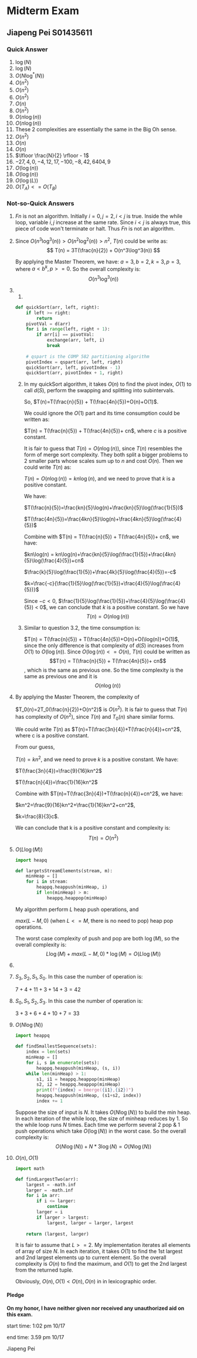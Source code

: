 # Midterm Exam

## Jiapeng Pei S01435611

### Quick Answer

1. $\log(N)$
2. $\log(N)$
3. $O(N\log^*(N))$
4. $O(n^2)$
5. $O(n^2)$
6. $O(n^2)$
7. $O(n)$
8. $O(n^2)$
9. $O(n\log(n))$
10. $O(n\log(n))$
11. These 2 complexities are essentially the same in the Big Oh sense.
12. $O(n^2)$
13. $O(n)$
14. $O(n)$
15. $\lfloor \frac{N}{2} \rfloor - 1$
16. $-27, 4, 0, -4, 12, 17, -100, -8, 42, 6404, 9$
17. $O(\log(n))$
18. $O(\log(n))$
19. $O(\log(L))$
20. $O(T_A) <= O(T_B)$

### Not-so-Quick Answers

1. $Fn$ is not an algorithm. Initially $i=0, j=2, i < j$ is true. Inside the while loop, variable $i, j$ increase at the same rate. Since $i < j$ is always true, this piece of code won't terminate or halt. Thus $Fn$ is not an algorithm.

2. Since $O(n^3\log^3(n)) > O(n^2\log^2(n)) > n^2$, $T(n)$ could be write as:
   $$
   T(n) = 3T(\frac{n}{2}) + O(n^3\log^3(n))
   $$

   By applying the Master Theorem, we have:
   $a=3, b=2, k=3, p=3$, where $a<b^k, p>=0$.
   So the overall complexity is:
   $$
   O(n^3\log^3(n))
   $$

3. 1. 

      ```python
      def quickSort(arr, left, right):
          if left >= right:
              return
          pivotVal = d(arr)
          for i in range(left, right + 1):
              if arr[i] == pivotVal:
                  exchange(arr, left, i)
                  break
          
          # qspart is the COMP 582 partitioning algorithm
          pivotIndex = qspart(arr, left, right)
          quickSort(arr, left, pivotIndex - 1)
          quickSort(arr, pivotIndex + 1, right)
      ```

   2. In my quickSort algorithm, it takes $O(n)$ to find the pivot index, $O(1)$ to call $d(S)$, perform the swapping and splitting into subintervals.

      So, $T(n)=T(\frac{n}{5}) + T(\frac{4n}{5})+O(n)+O(1)$. 

      We could ignore the $O(1)$ part and its time consumption could be written as:

      $T(n) = T(\frac{n}{5}) + T(\frac{4n}{5})+ cn$, where $c$ is a positive constant. 

      It is fair to guess that $T(n) = O(n\log(n))$, since $T(n)$ resembles the form of merge sort complexity. They both split a bigger problems to 2 smaller parts whose scales sum up to $n$ and cost $O(n)$. Then we could write $T(n)$ as:

      $T(n) = O(n\log(n)) = kn\log(n)$, and we need to prove that $k$ is a positive constant. 

      We have:

      $T(\frac{n}{5})=\frac{kn}{5}\log(n)+\frac{kn}{5}\log(\frac{1}{5})$

      $T(\frac{4n}{5})=\frac{4kn}{5}\log(n)+\frac{4kn}{5}\log(\frac{4}{5})$

      Combine with $T(n) = T(\frac{n}{5}) + T(\frac{4n}{5})+ cn$, we have:

      $kn\log(n) = kn\log(n)+\frac{kn}{5}\log(\frac{1}{5})+\frac{4kn}{5}\log(\frac{4}{5})+cn$

      $\frac{k}{5}\log(\frac{1}{5})+\frac{4k}{5}\log(\frac{4}{5})=-c$

      $k=\frac{-c}{\frac{1}{5}\log(\frac{1}{5})+\frac{4}{5}\log(\frac{4}{5})}$ 

      Since $-c < 0$, $\frac{1}{5}\log(\frac{1}{5})+\frac{4}{5}\log(\frac{4}{5}) < 0$, we can conclude that $k$ is a positive constant. So we have
      $$
      T(n) = O(n\log(n))
      $$

   3. Similar to question 3.2, the time consumption is:

      $T(n) = T(\frac{n}{5}) + T(\frac{4n}{5})+O(n)+O(\log(n))+O(1)$, since the only difference is that complexity of $d(S)$ increases from $O(1)$ to $O(\log(n))$. Since $O(\log(n)) <= O(n)$, $T(n)$ could be written as $$T(n) = T(\frac{n}{5}) + T(\frac{4n}{5})+ cn$$, which is the same as previous one. So the time complexity is the same as previous one and it is 
      $$
      O(n\log(n))
      $$

      

4. By applying the Master Theorem, the complexity of 

   $T_0(n)=2T_0(\frac{n}{2})+O(n^2)$ is $O(n^2)$. It is fair to guess that $T(n)$ has complexity of $O(n^2)$, since $T(n)$ and $T_0(n)$ share similar forms. 

   We could write $T(n)$ as $T(n)=T(\frac{3n}{4})+T(\frac{n}{4})+cn^2$, where c is a positive constant.

   From our guess,

   $T(n)=kn^2$, and we need to prove $k$ is a positive constant. We have:

   $T(\frac{3n}{4})=\frac{9}{16}kn^2$

   $T(\frac{n}{4})=\frac{1}{16}kn^2$

   Combine with $T(n)=T(\frac{3n}{4})+T(\frac{n}{4})+cn^2$, we have:

   $kn^2=\frac{9}{16}kn^2+\frac{1}{16}kn^2+cn^2$, 

   $k=\frac{8}{3}c$. 

   We can conclude that k is a positive constant and complexity is:
   $$
   T(n) = O(n^2)
   $$

5. $O(L\log(M))$

   ```python
   import heapq
   
   def largetsStreamElements(stream, m):
       minHeap = []
       for i in stream:
           heappq.heappush(minHeap, i)
           if len(minHeap) > m:
               heappq.heappop(minHeap)
   ```

   My algorithm perform $L$ heap push operations, and 

   $max(L - M, 0)$ (when $L<=M$, there is no need to pop) heap pop operations. 

   The worst case complexity of push and pop are both $\log(M)$, so the overall complexity is:
   $$
   L\log(M)+max(L-M,0)*\log(M) = O(L\log(M))
   $$

6. 

   1. $S_3, S_2, S_1, S_0$. In this case the number of operation is:

      $7+4+11+3+14+3=42$

   2. $S_0, S_1, S_2, S_3$. In this case the number of operation is:

      $3+3+6+4+10+7=33$

   3. $O(N\log(N))$

      ```python
      import heappq
      
      def findSmallestSequence(sets):
          index = len(sets)
          minHeap = []
          for i, s in enumerate(sets):
              heappq.heappush(minHeap, (s, i))
          while len(minHeap) > 1:
              s1, i1 = heappq.heappop(minHeap)
              s2, i2 = heappq.heappop(minHeap)
              print(f"{index} = bmerge({i1},{i2})")
              heappq.heappush(minHeap, (s1+s2, index))
              index += 1
      ```

      Suppose the size of input is $N$. It takes $O(N\log(N))$ to build the min heap. In each iteration of the while loop, the size of minheap reduces by $1$. So the while loop runs $N$ times. Each time we perform several 2 pop & 1 push operations which take $O(\log(N))$ in the worst case. So the overall complexity is: 
      $$
      O(N\log(N)) + N *3\log(N) = O(N\log(N))
      $$

7. $O(n), O(1)$

   ```python
   import math
   
   def findLargestTwo(arr):
       largest = -math.inf
       larger = -math.inf
       for i in arr:
           if i <= larger:
               continue
           larger = i
           if larger > largest:
               largest, larger = larger, largest
      	
       return (largest, larger)
   ```

   It is fair to assume that $L >= 2$. My implementation iterates all elements of array of size $N$. In each iteration, it takes $O(1)$ to find the 1st largest and 2nd largest elements up to current element. So the overall complexity is $O(n)$ to find the maximum, and $O(1)$ to get the 2nd largest from the returned tuple. 

   Obviously, $O(n), O(1) < O(n), O(n)$ in in lexicographic order. 



#### Pledge

**On my honor, I have neither given nor received any unauthorized aid on this exam.**

start time: 1:02 pm 10/17

end time: 3.59 pm 10/17

Jiapeng Pei